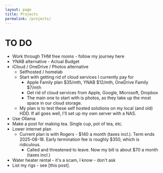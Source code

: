 ```yaml
---
layout: page
title: Projects
permalink: /projects/
---
```


# TO DO
- Work through THM free rooms - follow my journey here
- YNAB alternative - Actual Budget
- iCloud / OneDrive / Photos alternative
    - Selfhosted / homelab
    - Start with getting rid of cloud services I currently pay for
        - Apple Family plan $35/mth, YNAB $12/mth, OneDrive Family $7/mth
        - Get rid of cloud services from Apple, Google, Microsoft, Dropbox
        - The main one to start with is photos, as they take up the most space in our cloud storage.
    - My plan is to test these self hosted solutions on my local (and old) HDD. If all goes well, I'll set up my own server with a NAS.
- Use Ollama
- Make a post for making tea. Single cup, pot of tea, etc. 
- Lower internet plan
    - Current plan is with Rogers - $140 a month (taxes incl.). Term ends 2025-08-18. Early termination fee is roughly $350, which is ridiculous. 
        - Called and threatened to leave. Now my bill is about $70 a month (taxes incl.)
- Water heater rental - it's a scam, I know - don't ask
- List my rigs - see [this post].